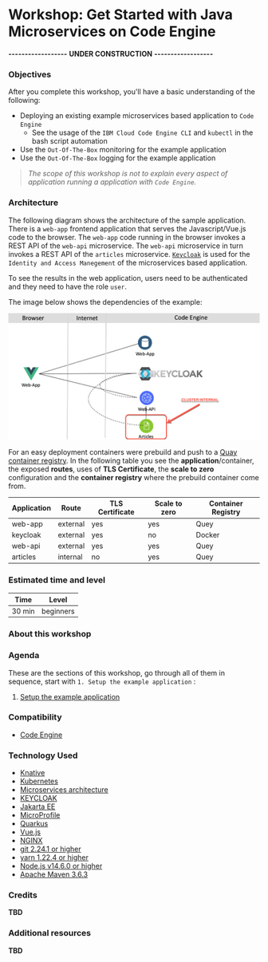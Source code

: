 # Workshop: Get Started with Java Microservices on Code Engine

**------------------**
**UNDER CONSTRUCTION**
**------------------**

### Objectives

After you complete this workshop, you'll have a basic understanding of the following:

* Deploying an existing example microservices based application to `Code Engine`
    * See the usage of the `IBM Cloud Code Engine CLI` and `kubectl` in the bash script automation
* Use the `Out-Of-The-Box` monitoring for the example application
* Use the `Out-Of-The-Box` logging for the example application

> _The scope of this workshop is not to explain every aspect of application running a application with `Code Engine`._

### Architecture

The following diagram shows the architecture of the sample application. There is a `web-app` frontend application that serves the Javascript/Vue.js code to the browser. The `web-app` code running in the browser invokes a REST API of the `web-api` microservice. The `web-api` microservice in turn invokes a REST API of the `articles` microservice. [`Keycloak`](https://www.keycloak.org/) is used for the `Identity and Access Manegement` of the microservices based application.

To see the results in the web application, users need to be authenticated and they need to have the role `user`.

The image below shows the dependencies of the example:

![](images/cns-ce-architecture.png)

For an easy deployment containers were prebuild and push to a [Quay container registry](https://quay.io/user/tsuedbroecker).
In the following table you see the **application**/container, the exposed **routes**, uses of **TLS Certificate**, the **scale to zero** configuration and the **container registry** where the prebuild container come from.

| **Application** | **Route** | **TLS Certificate** | **Scale to zero** | **Container Registry** | 
| --- | --- | --- | --- |  --- |
| web-app | external | yes |yes | Quey |
| keycloak | external | yes | no | Docker |
| web-api  | external | yes | yes | Quey |
| articles | internal | no | yes | Quey |

### Estimated time and level

|  Time | Level  |
| - | - |
| 30 min | beginners |

### About this workshop

<!-- The introductory page of the workshop is broken down into the following sections:

* [Agenda](#agenda)
* [Compatibility](#compatibility)
* [Technology Used](#technology-used)
* [Credits](#credits)
* [What`s next?](#whats-next?) -->

### Agenda

These are the sections of this workshop, go through all of them in sequence, start with `1. Setup the example application` :

 1. [Setup the example application](./setup-example.md)

### Compatibility

* [Code Engine](https://cloud.ibm.com/docs/codeengine?topic=codeengine-about)
    
### Technology Used

* [Knative](https://knative.dev/)
* [Kubernetes](https://knative.dev/)
* [Microservices architecture](https://en.wikipedia.org/wiki/Microservices)
* [KEYCLOAK](https://www.keycloak.org)
* [Jakarta EE](https://jakarta.ee/)
* [MicroProfile](https://microprofile.io/)
* [Quarkus](https://quarkus.io/ingress)
* [Vue.js](https://vuejs.org/)
* [NGINX](https://www.nginx.com/)
* [git 2.24.1 or higher](https://git-scm.com/book/en/v2/Getting-Started-Installing-Git)
* [yarn 1.22.4 or higher](https://yarnpkg.com)
* [Node.js v14.6.0 or higher](https://nodejs.org/en/)
* [Apache Maven 3.6.3](https://maven.apache.org/ref/3.6.3/maven-embedder/cli.html)


### Credits

**TBD**

### Additional resources

**TBD**


